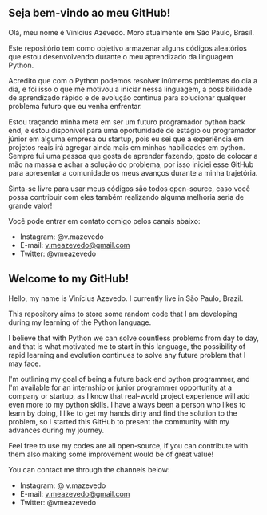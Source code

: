 ## Seja bem-vindo ao meu GitHub!

Olá, meu nome é Vinícius Azevedo. Moro atualmente em São Paulo, Brasil.

Este repositório tem como objetivo armazenar alguns códigos aleatórios que estou desenvolvendo durante o meu aprendizado da linguagem Python.

Acredito que com o Python podemos resolver inúmeros problemas do dia a dia, e foi isso o que me motivou a iniciar nessa linguagem, a possibilidade de aprendizado rápido e de evolução continua para solucionar qualquer problema futuro que eu venha enfrentar.

Estou traçando minha meta em ser um futuro programador python back end, e estou disponível para uma oportunidade de estágio ou programador júnior em alguma empresa ou startup, pois eu sei que a experiência em projetos reais irá agregar ainda mais em minhas habilidades em python. Sempre fui uma pessoa que gosta de aprender fazendo, gosto de colocar a mão na massa e achar a solução do problema, por isso iniciei esse GitHub para apresentar a comunidade os meus avanços durante a minha trajetória.

Sinta-se livre para usar meus códigos são todos open-source, caso você possa contribuir com eles também realizando alguma melhoria seria de grande valor! 

Você pode entrar em contato comigo pelos canais abaixo:

- Instagram: @v.mazevedo
- E-mail: v.meazevedo@gmail.com
- Twitter: @vmeazevedo


## Welcome to my GitHub!

Hello, my name is Vinícius Azevedo. I currently live in São Paulo, Brazil.

This repository aims to store some random code that I am developing during my learning of the Python language.

I believe that with Python we can solve countless problems from day to day, and that is what motivated me to start in this language, the possibility of rapid learning and evolution continues to solve any future problem that I may face.

I'm outlining my goal of being a future back end python programmer, and I'm available for an internship or junior programmer opportunity at a company or startup, as I know that real-world project experience will add even more to my python skills. I have always been a person who likes to learn by doing, I like to get my hands dirty and find the solution to the problem, so I started this GitHub to present the community with my advances during my journey.

Feel free to use my codes are all open-source, if you can contribute with them also making some improvement would be of great value!

You can contact me through the channels below:

- Instagram: @ v.mazevedo
- E-mail: v.meazevedo@gmail.com
- Twitter: @vmeazevedo
